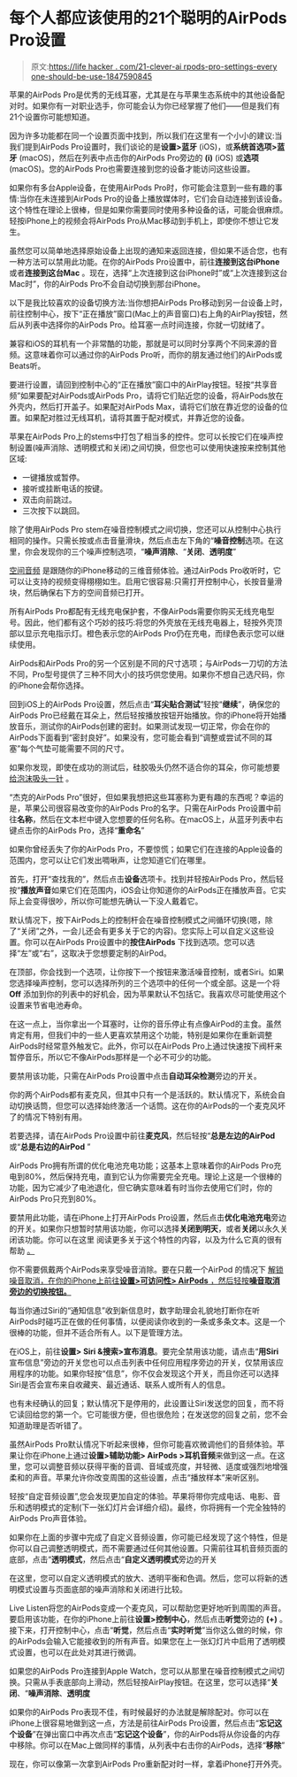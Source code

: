 # 每个人都应该使用的21个聪明的AirPods Pro设置

> 原文:[https://life hacker . com/21-clever-ai rpods-pro-settings-every one-should-be-use-1847590845](https://lifehacker.com/21-clever-airpods-pro-settings-everyone-should-be-using-1847590845)

苹果的AirPods Pro是优秀的无线耳塞，尤其是在与苹果生态系统中的其他设备配对时。如果你有一对职业选手，你可能会认为你已经掌握了他们——但是我们有21个设置你可能想知道。

因为许多功能都在同一个设置页面中找到，所以我们在这里有一个小小的建议:当我们提到AirPods Pro设置时，我们谈论的是**设置>蓝牙** (iOS)，或**系统首选项>蓝牙** (macOS)，然后在列表中点击你的AirPods Pro旁边的 **(i)** (iOS) 或**选项** (macOS)。您的AirPods Pro也需要连接到您的设备才能访问这些设置。

如果你有多台Apple设备，在使用AirPods Pro时，你可能会注意到一些有趣的事情:当你在未连接到AirPods Pro的设备上播放媒体时，它们会自动连接到该设备。这个特性在理论上很棒，但是如果你需要同时使用多种设备的话，可能会很麻烦。轻按iPhone上的视频会将AirPods Pro从Mac移动到手机上，即使你不想让它发生。

虽然您可以简单地选择原始设备上出现的通知来返回连接，但如果不适合您，也有一种方法可以禁用此功能。在你的AirPods Pro设置中，前往**连接到这台iPhone** 或者**连接到这台Mac** 。现在，选择“上次连接到这台iPhone时”或“上次连接到这台Mac时”，你的AirPods Pro不会自动切换到那台iPhone。

以下是我比较喜欢的设备切换方法:当你想把AirPods Pro移动到另一台设备上时，前往控制中心，按下“正在播放”窗口(Mac上的声音窗口)右上角的AirPlay按钮，然后从列表中选择你的AirPods Pro。给耳塞一点时间连接，你就一切就绪了。

兼容和iOS的耳机有一个非常酷的功能，那就是可以同时分享两个不同来源的音频。这意味着你可以通过你的AirPods Pro听，而你的朋友通过他们的AirPods或Beats听。

要进行设置，请回到控制中心的“正在播放”窗口中的AirPlay按钮。轻按“共享音频”如果要配对AirPods或AirPods Pro，请将它们贴近您的设备，将AirPods放在外壳内，然后打开盖子。如果配对AirPods Max，请将它们放在靠近您的设备的位置。如果配对胜过无线耳机，请将其置于配对模式，并靠近您的设备。

苹果在AirPods Pro上的stems中打包了相当多的控件。您可以长按它们在噪声控制设置(噪声消除、透明模式和关闭)之间切换，但您也可以使用快速按来控制其他区域:

*   一键播放或暂停。
*   接听或挂断电话的按键。
*   双击向前跳过。
*   三次按下以跳回。

除了使用AirPods Pro stem在噪音控制模式之间切换，您还可以从控制中心执行相同的操作。只需长按或点击音量滑块，然后点击左下角的“**噪音控制**选项。在这里，你会发现你的三个噪声控制选项，“**噪声消除**、“**关闭**、**透明度**”

[空间音频](https://lifehacker.com/how-to-enable-spatial-audio-in-apple-music-1847428332) 是跟随你的iPhone移动的三维音频体验。通过AirPods Pro收听时，它可以让支持的视频变得栩栩如生。启用它很容易:只需打开控制中心，长按音量滑块，然后确保右下方的空间音频已打开。

所有AirPods Pro都配有无线充电保护套，不像AirPods需要你购买无线充电型号。因此，他们都有这个巧妙的技巧:将您的外壳放在无线充电器上，轻按外壳顶部以显示充电指示灯。橙色表示您的AirPods Pro仍在充电，而绿色表示您可以继续使用。

AirPods和AirPods Pro的另一个区别是不同的尺寸选项；与AirPods一刀切的方法不同，Pro型号提供了三种不同大小的技巧供您使用。如果你不想自己选尺码，你的iPhone会帮你选择。

回到iOS上的AirPods Pro设置，然后点击“**耳尖贴合测试**”轻按“**继续**”，确保您的AirPods Pro已经戴在耳朵上，然后轻按播放按钮开始播放。你的iPhone将开始播放音乐，测试你的AirPods创建的密封。如果测试发现一切正常，你会在你的AirPods下面看到“密封良好”。如果没有，您可能会看到“调整或尝试不同的耳塞”每个气垫可能需要不同的尺寸。

如果你发现，即使在成功的测试后，硅胶吸头仍然不适合你的耳朵，你可能想要 [给泡沫吸头一针](https://lifehacker.com/how-to-make-your-airpods-fit-better-into-your-gaping-ea-1847422203) 。

“杰克的AirPods Pro”很好，但如果我想把这些耳塞称为更有趣的东西呢？幸运的是，苹果公司很容易改变你的AirPods Pro的名字。只需在AirPods Pro设置中前往**名称**，然后在文本栏中键入您想要的任何名称。在macOS上，从蓝牙列表中右键点击你的AirPods Pro，选择“**重命名**”

如果你曾经丢失了你的AirPods Pro，不要惊慌；如果它们在连接的Apple设备的范围内，您可以让它们发出啁啾声，让您知道它们在哪里。

首先，打开“查找我的”，然后点击**设备**选项卡。找到并轻按AirPods Pro，然后轻按“**播放声音**如果它们在范围内，iOS会让你知道你的AirPods正在播放声音。它实际上会变得很吵，所以你可能想先确认一下没人戴着它。

默认情况下，按下AirPods上的控制杆会在噪音控制模式之间循环切换(嗯，除了“关闭”之外，一会儿还会有更多关于它的内容)。您实际上可以自定义这些设置。你可以在AirPods Pro设置中的**按住AirPods** 下找到选项。您可以选择“左”或“右”，这取决于您想要定制的AirPod。

在顶部，你会找到一个选项，让你按下一个按钮来激活噪音控制，或者Siri。如果您选择噪声控制，您可以选择所列的三个选项中的任何一个或全部。这是一个将 **Off** 添加到你的列表中的好机会，因为苹果默认不包括它。我喜欢尽可能使用这个设置来节省电池寿命。

在这一点上，当你拿出一个耳塞时，让你的音乐停止有点像AirPod的主食。虽然肯定有用，但我们中的一些人更喜欢禁用这个功能，特别是如果你在重新调整AirPods时经常意外触发它。此外，你可以在AirPods Pro上通过快速按下阀杆来暂停音乐，所以它不像AirPods那样是一个必不可少的功能。

要禁用该功能，只需在AirPods Pro设置中点击**自动耳朵检测**旁边的开关。

你的两个AirPods都有麦克风，但其中只有一个是活跃的。默认情况下，系统会自动切换话筒，但您可以选择始终激活一个话筒。这在你的AirPods的一个麦克风坏了的情况下特别有用。

若要选择，请在AirPods Pro设置中前往**麦克风**，然后轻按“**总是左边的AirPod** 或“**总是右边的AirPod** ”

AirPods Pro拥有所谓的优化电池充电功能；这基本上意味着你的AirPods Pro充电到80%，然后保持充电，直到它认为你需要完全充电。理论上这是一个很棒的功能，因为它减少了电池退化，但它确实意味着有时当你去使用它们时，你的AirPods Pro只充到80%。

要禁用此功能，请在iPhone上打开AirPods Pro设置，然后点击**优化电池充电**旁边的开关。如果你只想暂时禁用该功能，你可以选择**关闭到明天**，或者**关闭**以永久关闭该功能。你可以在这里 阅读更多关于这个特性的内容，以及为什么它真的很有帮助 [。](https://lifehacker.com/preview/how-to-make-sure-your-airpods-pro-are-always-fully-char-1847592160)

你不需要佩戴两个AirPods来享受噪音消除。要在只戴一个AirPod 的情况下 [解锁噪音取消，在你的iPhone上前往**设置>可访问性> AirPods** ，然后轻按**噪音取消旁边的切换按钮。**](https://lifehacker.com/how-to-enable-noise-cancellation-when-you-re-wearing-a-1847492028) 

每当你通过Siri的“通知信息”收到新信息时，数字助理会礼貌地打断你在听AirPods时碰巧正在做的任何事情，以便阅读你收到的一条或多条文本。这是一个很棒的功能，但并不适合所有人。以下是管理方法。

在iOS上，前往**设置> Siri &搜索>宣布消息**。要完全禁用该功能，请点击“**用Siri** 宣布信息”旁边的开关您也可以点击列表中任何应用程序旁边的开关，仅禁用该应用程序的功能。如果你轻按“信息”，你不仅会发现这个开关，而且你还可以选择Siri是否会宣布来自收藏夹、最近通话、联系人或所有人的信息。

也有未经确认的回复；默认情况下是停用的，此设置让Siri发送您的回复，而不将它读回给您的第一个。它可能很方便，但也很危险；在发送您的回复之前，您不会知道助理是否听错了。

虽然AirPods Pro默认情况下听起来很棒，但你可能喜欢微调他们的音频体验。苹果让你在iPhone上通过**设置>辅助功能> AirPods >耳机音频**来做到这一点。在这里，您可以调整音频以获得平衡的音调、音域或亮度，并轻微、适度或强烈地增强柔和的声音。苹果允许你改变周围的这些设置，点击“播放样本”来听区别。

轻按“自定音频设置”,您会发现更加自定的体验。苹果将带你完成电话、电影、音乐和透明模式的定制(下一张幻灯片会详细介绍)。最终，你将拥有一个完全独特的AirPods Pro声音体验。

如果你在上面的步骤中完成了自定义音频设置，你可能已经发现了这个特性，但是你可以自己调整透明模式，而不需要通过任何其他设置。只需前往耳机音频页面的底部，点击“**透明模式**，然后点击“**自定义透明模式**旁边的开关

在这里，您可以自定义透明模式的放大、透明平衡和色调。然后，您可以将新的透明模式设置与页面底部的噪声消除和关闭进行比较。

Live Listen将您的AirPods变成一个麦克风，可以帮助您更好地听到周围的声音。要启用该功能，在你的iPhone上前往**设置>控制中心**，然后点击**听觉**旁边的 **(+)** 。接下来，打开控制中心，点击“**听觉**，然后点击“**实时听觉**”当你这么做的时候，你的AirPods会输入它能接收到的所有声音。如果您在上一张幻灯片中启用了透明模式设置，也可以在此处对其进行微调。

如果您的AirPods Pro连接到Apple Watch，您可以从那里在噪音控制模式之间切换。只需从手表底部向上滑动，然后轻按AirPlay按钮。在这里，您可以选择“**关闭**、“**噪声消除**、**透明度**

如果你的AirPods Pro表现不佳，有时候最好的办法就是解除配对。你可以在iPhone上很容易地做到这一点，方法是前往AirPods Pro设置，然后点击“**忘记这个设备**”在弹出窗口中再次点击“**忘记这个设备**”，你的AirPods将从你设备的内存中移除。你可以在Mac上做同样的事情，从列表中右击你的AirPods，选择“**移除**”

现在，你可以像第一次拿到AirPods Pro重新配对时一样，拿着iPhone打开外壳。